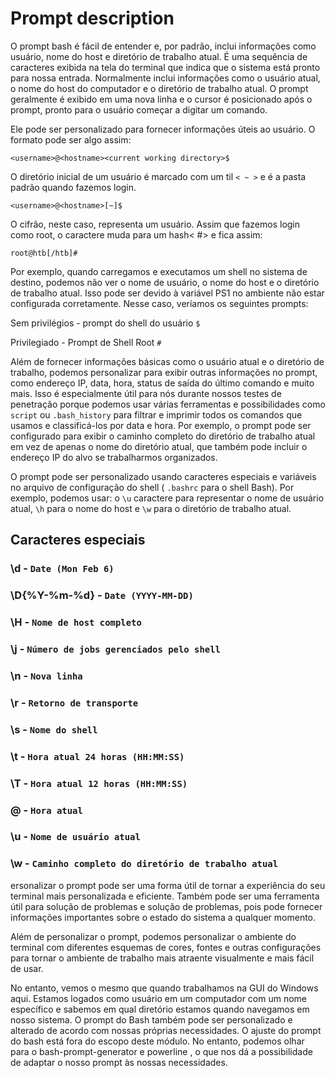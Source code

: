 # Prompt description

O prompt bash é fácil de entender e, por padrão, inclui informações como usuário, nome do host e diretório de trabalho atual. É uma sequência de caracteres exibida na tela do terminal que indica que o sistema está pronto para nossa entrada. Normalmente inclui informações como o usuário atual, o nome do host do computador e o diretório de trabalho atual. O prompt geralmente é exibido em uma nova linha e o cursor é posicionado após o prompt, pronto para o usuário começar a digitar um comando.

Ele pode ser personalizado para fornecer informações úteis ao usuário. O formato pode ser algo assim:

`<username>@<hostname><current working directory>$`

O diretório inicial de um usuário é marcado com um til `< ~ >` e é a pasta padrão quando fazemos login.

`<username>@<hostname>[~]$`

O cifrão, neste caso, representa um usuário. Assim que fazemos login como root, o caractere muda para um hash< #> e fica assim:

`root@htb[/htb]#`

Por exemplo, quando carregamos e executamos um shell no sistema de destino, podemos não ver o nome de usuário, o nome do host e o diretório de trabalho atual. Isso pode ser devido à variável PS1 no ambiente não estar configurada corretamente. Nesse caso, veríamos os seguintes prompts:

Sem privilégios - prompt do shell do usuário `$`

Privilegiado - Prompt de Shell Root `#`

Além de fornecer informações básicas como o usuário atual e o diretório de trabalho, podemos personalizar para exibir outras informações no prompt, como endereço IP, data, hora, status de saída do último comando e muito mais. Isso é especialmente útil para nós durante nossos testes de penetração porque podemos usar várias ferramentas e possibilidades como ``script`` ou ``.bash_history`` para filtrar e imprimir todos os comandos que usamos e classificá-los por data e hora. Por exemplo, o prompt pode ser configurado para exibir o caminho completo do diretório de trabalho atual em vez de apenas o nome do diretório atual, que também pode incluir o endereço IP do alvo se trabalharmos organizados.

O prompt pode ser personalizado usando caracteres especiais e variáveis ​​no arquivo de configuração do shell ( ``.bashrc`` para o shell Bash). Por exemplo, podemos usar: o ``\u`` caractere para representar o nome de usuário atual, ``\h`` para o nome do host e ``\w`` para o diretório de trabalho atual.

## Caracteres especiais

### \d - ``Date (Mon Feb 6)``

### \D{%Y-%m-%d} - ``Date (YYYY-MM-DD)``

### \H - ``Nome de host completo``

### \j - ``Número de jobs gerenciados pelo shell``

### \n - ``Nova linha``

### \r - ``Retorno de transporte``

### \s - ``Nome do shell``

### \t - ``Hora atual 24 horas (HH:MM:SS)``

### \T - ``Hora atual 12 horas (HH:MM:SS)``

### \@ - ``Hora atual``

### \u - ``Nome de usuário atual``

### \w - ``Caminho completo do diretório de trabalho atual``

ersonalizar o prompt pode ser uma forma útil de tornar a experiência do seu terminal mais personalizada e eficiente. Também pode ser uma ferramenta útil para solução de problemas e solução de problemas, pois pode fornecer informações importantes sobre o estado do sistema a qualquer momento.

Além de personalizar o prompt, podemos personalizar o ambiente do terminal com diferentes esquemas de cores, fontes e outras configurações para tornar o ambiente de trabalho mais atraente visualmente e mais fácil de usar.

No entanto, vemos o mesmo que quando trabalhamos na GUI do Windows aqui. Estamos logados como usuário em um computador com um nome específico e sabemos em qual diretório estamos quando navegamos em nosso sistema. O prompt do Bash também pode ser personalizado e alterado de acordo com nossas próprias necessidades. O ajuste do prompt do bash está fora do escopo deste módulo. No entanto, podemos olhar para o bash-prompt-generator e powerline , o que nos dá a possibilidade de adaptar o nosso prompt às nossas necessidades.
